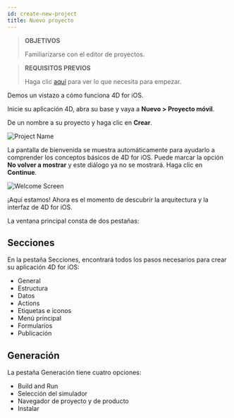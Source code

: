 ```yaml
---
id: create-new-project
title: Nuevo proyecto
---
```


> **OBJETIVOS**
> 
> Familiarizarse con el editor de proyectos.

> **REQUISITOS PREVIOS**
> 
> Haga clic [aquí](prerequisites.html) para ver lo que necesita para empezar.

Demos un vistazo a cómo funciona 4D for iOS.

Inicie su aplicación 4D, abra su base y vaya a **Nuevo > Proyecto móvil**.

De un nombre a su proyecto y haga clic en **Crear**.

![Project Name](assets/en/project-editor/Project-creation-4D-for-iOS.png)

La pantalla de bienvenida se muestra automáticamente para ayudarlo a comprender los conceptos básicos de 4D for iOS. Puede marcar la opción **No volver a mostrar** y este diálogo ya no se mostrará. Haga clic en **Continue**.

![Welcome Screen](assets/en/project-editor/Welcome-Screen-4D-for-iOS.png)

¡Aquí estamos! Ahora es el momento de descubrir la arquitectura y la interfaz de 4D for iOS.

La ventana principal consta de dos pestañas:

## Secciones

En la pestaña Secciones, encontrará todos los pasos necesarios para crear su aplicación 4D for iOS:

* General
* Estructura
* Datos
* Actions
* Etiquetas e iconos
* Menú principal
* Formularios
* Publicación

## Generación

La pestaña Generación tiene cuatro opciones:

* Build and Run
* Selección del simulador
* Navegador de proyecto y de producto
* Instalar 
